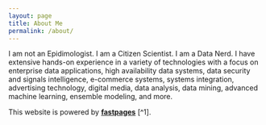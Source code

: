 ```yaml
---
layout: page
title: About Me
permalink: /about/
---
```



I am not an Epidimologist.  I am a Citizen Scientist.  I am a Data Nerd. I have extensive hands-on experience in a variety of technologies with a focus on enterprise data applications, high availability data systems, data security and signals intelligence, e-commerce systems, systems integration, advertising technology, digital media, data analysis, data mining, advanced machine learning, ensemble modeling, and more.















This website is powered by **[fastpages](https://github.com/fastai/fastpages)** [^1].




